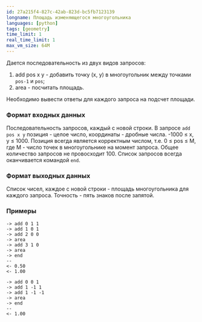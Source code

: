 ```yaml
---
id: 27a215f4-827c-42ab-823d-bc5fb7123139
longname: Площадь изменяющегося многоугольника
languages: [python]
tags: [geometry]
time_limit: 1
real_time_limit: 1
max_vm_size: 64M
---
```



Дается последовательность из двух видов запросов:

1. add pos x y - добавить точку (x, y) в многоугольник между точками `pos-1` и `pos`;
2. area - посчитать площадь.

Необходимо вывести ответы для каждого запроса на подсчет площади.

### Формат входных данных

Последовательность запросов, каждый с новой строки. В запросе `add pos x y` позиция - целое число, координаты - дробные числа.
-1000 ≤ x, y ≤ 1000. Позиция всегда является корректным числом, т.е. 0 ≤ pos ≤ M, где M - число точек в многоугольнике на момент запроса. Общее количество запросов не провосходит 100. Список запросов всегда оканчивается командой `end`.

### Формат выходных данных

Список чисел, каждое с новой строки - площадь многоугольника для каждого запроса. Точность - пять знаков после запятой.

### Примеры

```
-> add 0 1 1
-> add 1 0 1
-> add 2 0 0
-> area
-> add 3 1 0
-> area
-> end
--
<- 0.50
<- 1.00
```

```
-> add 0 0 1
-> add 1 -1 1
-> add 1 -1 -1
-> area
-> end
--
<- 1.00
```
